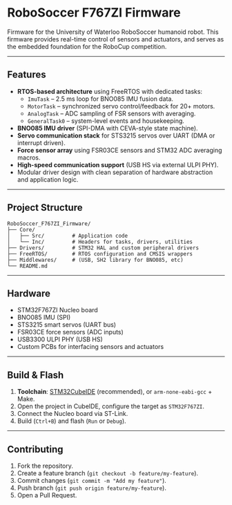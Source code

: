 # RoboSoccer F767ZI Firmware

Firmware for the University of Waterloo RoboSoccer humanoid robot. 
This firmware provides real-time control of sensors and actuators, and serves as the embedded foundation for the RoboCup competition.

---

## Features

- **RTOS-based architecture** using FreeRTOS with dedicated tasks:
  - `ImuTask` – 2.5 ms loop for BNO085 IMU fusion data.
  - `MotorTask` – synchronized servo control/feedback for 20+ motors.
  - `AnalogTask` – ADC sampling of FSR sensors with averaging.
  - `GeneralTask0` – system-level events and housekeeping.
- **BNO085 IMU driver** (SPI-DMA with CEVA-style state machine).
- **Servo communication stack** for STS3215 servos over UART (DMA or interrupt driven).
- **Force sensor array** using FSR03CE sensors and STM32 ADC averaging macros.
- **High-speed communication support** (USB HS via external ULPI PHY).
- Modular driver design with clean separation of hardware abstraction and application logic.

---

## Project Structure

```text
RoboSoccer_F767ZI_Firmware/
├── Core/
│   ├── Src/         # Application code
│   └── Inc/         # Headers for tasks, drivers, utilities
├── Drivers/         # STM32 HAL and custom peripheral drivers
├── FreeRTOS/        # RTOS configuration and CMSIS wrappers
├── Middlewares/     # (USB, SH2 library for BNO085, etc)
└── README.md
```
---

## Hardware

- STM32F767ZI Nucleo board  
- BNO085 IMU (SPI)  
- STS3215 smart servos (UART bus)  
- FSR03CE force sensors (ADC inputs)  
- USB3300 ULPI PHY (USB HS)  
- Custom PCBs for interfacing sensors and actuators  

---

## Build & Flash

1. **Toolchain**: [STM32CubeIDE](https://www.st.com/en/development-tools/stm32cubeide.html) (recommended), or `arm-none-eabi-gcc` + Make.  
2. Open the project in CubeIDE, configure the target as `STM32F767ZI`.  
3. Connect the Nucleo board via ST-Link.  
4. Build (`Ctrl+B`) and flash (`Run` or `Debug`).  

---

## Contributing

1. Fork the repository.  
2. Create a feature branch (`git checkout -b feature/my-feature`).  
3. Commit changes (`git commit -m "Add my feature"`).  
4. Push branch (`git push origin feature/my-feature`).  
5. Open a Pull Request.  
